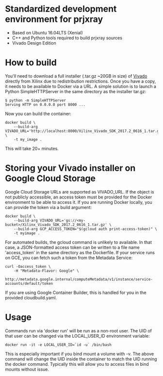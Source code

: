 # Standardized development environment for prjxray

* Based on Ubuntu 16.04LTS (Xenial)
* C++ and Python tools required to build prjxray sources
* Vivado Design Edition

# How to build

You'll need to download a full installer (.tar.gz ~20GB in size) of
[Vivado](https://www.xilinx.com/support/download/index.html/content/xilinx/en/downloadNav/vivado-design-tools/2017-2.html)
directly from Xilinx due to redistribution restrictions.  Once you have a copy,
it needs to be available to Docker via a URL.  A simple solution is to launch a
Python SimpleHTTPServer in the same directory as the installer tar.gz:

```
$ python -m SimpleHTTPServer
Serving HTTP on 0.0.0.0 port 8000 ...
```

Now you can build the container:

```
docker build \
    --build-arg VIVADO_URL='http://localhost:8000/Xilinx_Vivado_SDK_2017.2_0616_1.tar.gz' \
    -t my_image .
```

This will take 20+ minutes.

# Storing your Vivado installer on Google Cloud Storage

Google Cloud Storage URLs are supported as VIVADO\_URL.  If the object is not
publicly accessible, an access token must be provided for the Docker
environment to be able to access it.  If you are running Docker locally, you
can provide the token via a build argument:

```
docker build \
    --build-arg VIVADO_URL='gs://<my-bucket>/Xilinx_Vivado_SDK_2017.2_0616_1.tar.gz' \
    --build-arg GCP_ACCESS_TOKEN="$(gcloud auth print-access-token)" \
    -t myimage .
```

For automated builds, the gcloud command is unlikely to available.  In that
case, a JSON-formatted access token can be written to a file name
'access\_token' in the same directory as the Dockerfile.  If your service runs
on GCE, you can fetch such a token from the Metadata Service:

```
curl -Oaccess_token \
    -H "Metadata-Flavor: Google" \
    http://metadata.google.internal/computeMetadata/v1/instance/service-accounts/default/token
```

If you are using Google Container Builder, this is handled for you in the
provided cloudbuild.yaml.

# Usage

Commands run via 'docker run' will be run as a non-root user.  The UID of that
user can be changed via the LOCAL\_USER\_ID environment variable:

```
docker run -it -e LOCAL_USER_ID=`id -u` /bin/bash
```

This is especially important if you bind mount a volume with -v.  The above
command will change the UID inside the container to match the UID running the
docker command.  Typically this will allow you to access files in bind mounts
without issue.
